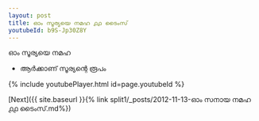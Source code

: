 ```yaml
---
layout: post
title: ഓം സൂര്യയെ നമഹ ൧൧ ടൈംസ്
youtubeId: b9S-Jp30Z8Y
---
```

 
 
 ഓം സൂര്യയെ നമഹ 
 
 -  ആർക്കാണ് സൂര്യന്റെ രൂപം 
 
  
 
  
 
 
 
 
 
 


{% include youtubePlayer.html id=page.youtubeId %}
 
[Next]({{ site.baseurl }}{% link  split1/_posts/2012-11-13-ഓം സനായ നമഹ ൧൧ ടൈംസ്.md%})
 
